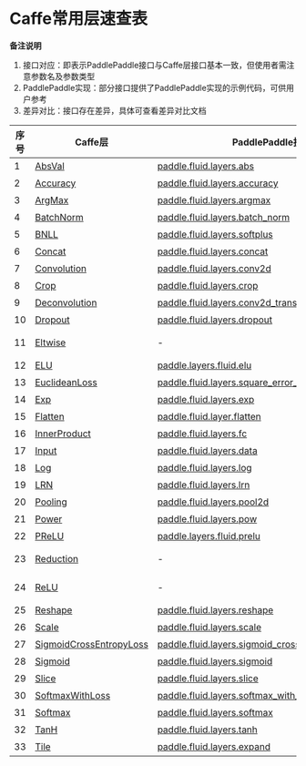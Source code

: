 # Caffe常用层速查表

**备注说明**  
1. 接口对应：即表示PaddlePaddle接口与Caffe层接口基本一致，但使用者需注意参数名及参数类型  
2. PaddlePaddle实现：部分接口提供了PaddlePaddle实现的示例代码，可供用户参考  
3. 差异对比：接口存在差异，具体可查看差异对比文档  

| 序号 | Caffe层                                                      | PaddlePaddle接口                                             | 备注                                                         |
| ---- | ------------------------------------------------------------ | ------------------------------------------------------------ | ------------------------------------------------------------ |
| 1    | [AbsVal](http://caffe.berkeleyvision.org/tutorial/layers/absval.html) | [paddle.fluid.layers.abs](http://paddlepaddle.org/documentation/docs/zh/1.3/api_cn/layers_cn.html#permalink-182-abs) | 接口对应                                                     |
| 2    | [Accuracy](http://caffe.berkeleyvision.org/tutorial/layers/accuracy.html) | [paddle.fluid.layers.accuracy](http://paddlepaddle.org/documentation/docs/zh/1.3/api_cn/layers_cn.html#permalink-253-accuracy) | [差异对比](https://github.com/SunAhong1993/X2Paddle/blob/master/caffe2fluid/doc/Accuracy.md) |
| 3    | [ArgMax](http://caffe.berkeleyvision.org/tutorial/layers/argmax.html) | [paddle.fluid.layers.argmax](http://paddlepaddle.org/documentation/docs/zh/1.3/api_cn/layers_cn.html#permalink-204-argmax) | [差异对比](https://github.com/SunAhong1993/X2Paddle/blob/master/caffe2fluid/doc/ArgMax.md) |
| 4    | [BatchNorm](http://caffe.berkeleyvision.org/tutorial/layers/batchnorm.html) | [paddle.fluid.layers.batch_norm](http://paddlepaddle.org/documentation/docs/zh/1.3/api_cn/layers_cn.html#permalink-36-batch_norm) | [差异对比](https://github.com/SunAhong1993/X2Paddle/blob/master/caffe2fluid/doc/BatchNorm.md) |
| 5    | [BNLL](http://caffe.berkeleyvision.org/tutorial/layers/bnll.html) | [paddle.fluid.layers.softplus](http://paddlepaddle.org/documentation/docs/zh/1.3/api_cn/layers_cn.html#permalink-194-softplus) | 接口对应                                                     |
| 6    | [Concat](http://caffe.berkeleyvision.org/tutorial/layers/concat.html) | [paddle.fluid.layers.concat](http://paddlepaddle.org/documentation/docs/zh/1.3/api_cn/layers_cn.html#permalink-209-concat) | 接口对应                                                     |
| 7    | [Convolution](http://caffe.berkeleyvision.org/tutorial/layers/convolution.html) | [paddle.fluid.layers.conv2d](http://paddlepaddle.org/documentation/docs/zh/1.3/api_cn/layers_cn.html#permalink-45-conv2d) | [差异对比](https://github.com/SunAhong1993/X2Paddle/blob/master/caffe2fluid/doc/Convolution.md) |
| 8    | [Crop](http://caffe.berkeleyvision.org/tutorial/layers/crop.html) | [paddle.fluid.layers.crop](http://paddlepaddle.org/documentation/docs/zh/1.3/api_cn/layers_cn.html#permalink-51-crop) | [差异对比](https://github.com/SunAhong1993/X2Paddle/blob/master/caffe2fluid/doc/Crop.md) |
| 9    | [Deconvolution](http://caffe.berkeleyvision.org/tutorial/layers/deconvolution.html) | [paddle.fluid.layers.conv2d_transpose](http://paddlepaddle.org/documentation/docs/zh/1.3/api_cn/layers_cn.html#permalink-46-conv2d_transpose) | [差异对比](https://github.com/SunAhong1993/X2Paddle/blob/master/caffe2fluid/doc/Deconvolution.md) |
| 10   | [Dropout](http://caffe.berkeleyvision.org/tutorial/layers/dropout.html) | [paddle.fluid.layers.dropout](http://paddlepaddle.org/documentation/docs/zh/1.3/api_cn/layers_cn.html#permalink-56-dropout) | [差异对比](https://github.com/SunAhong1993/X2Paddle/blob/master/caffe2fluid/doc/Dropout.md) |
| 11   | [Eltwise](http://caffe.berkeleyvision.org/tutorial/layers/eltwise.html) | -                                                            | [PaddlePaddle实现](https://github.com/SunAhong1993/X2Paddle/blob/master/caffe2fluid/doc/Eltwise.md) |
| 12   | [ELU](http://caffe.berkeleyvision.org/tutorial/layers/elu.html) | [paddle.layers.fluid.elu](http://paddlepaddle.org/documentation/docs/zh/1.3/api_cn/layers_cn.html#permalink-68-elu) | 接口对应                                                     |
| 13   | [EuclideanLoss](http://caffe.berkeleyvision.org/tutorial/layers/euclideanloss.html) | [paddle.fluid.layers.square_error_cost](http://paddlepaddle.org/documentation/docs/zh/1.3/api_cn/layers_cn.html#permalink-167-square_error_cost) | [差异对比](https://github.com/SunAhong1993/X2Paddle/blob/master/caffe2fluid/doc/EuclideanLoss.md) |
| 14   | [Exp](http://caffe.berkeleyvision.org/tutorial/layers/exp.html) | [paddle.fluid.layers.exp](http://paddlepaddle.org/documentation/docs/zh/1.3/api_cn/layers_cn.html#permalink-186-exp) | [差异对比](https://github.com/SunAhong1993/X2Paddle/blob/master/caffe2fluid/doc/Exp.md) |
| 15   | [Flatten](http://caffe.berkeleyvision.org/tutorial/layers/flatten.html) | [paddle.fluid.layer.flatten](http://paddlepaddle.org/documentation/docs/zh/1.3/api_cn/layers_cn.html#permalink-72-flatten) | [差异对比](https://github.com/SunAhong1993/X2Paddle/blob/master/caffe2fluid/doc/Flatten.md) |
| 16   | [InnerProduct](http://caffe.berkeleyvision.org/tutorial/layers/innerproduct.html) | [paddle.fluid.layers.fc](http://paddlepaddle.org/documentation/docs/zh/1.3/api_cn/layers_cn.html#permalink-71-fc) | [差异对比](https://github.com/SunAhong1993/X2Paddle/blob/master/caffe2fluid/doc/InnerProduct.md) |
| 17   | [Input](http://caffe.berkeleyvision.org/tutorial/layers/input.html) | [paddle.fluid.layers.data](http://paddlepaddle.org/documentation/docs/zh/1.3/api_cn/layers_cn.html#permalink-20-data) | [差异对比](https://github.com/SunAhong1993/X2Paddle/blob/master/caffe2fluid/doc/Input.md) |
| 18   | [Log](http://caffe.berkeleyvision.org/tutorial/layers/log.html) | [paddle.fluid.layers.log](http://paddlepaddle.org/documentation/docs/zh/1.3/api_cn/layers_cn.html#permalink-93-log) | [差异对比](https://github.com/SunAhong1993/X2Paddle/blob/master/caffe2fluid/doc/Log.md) |
| 19   | [LRN](http://caffe.berkeleyvision.org/tutorial/layers/lrn.html) | [paddle.fluid.layers.lrn](http://paddlepaddle.org/documentation/docs/zh/1.3/api_cn/layers_cn.html#permalink-99-lrn) | [差异对比](https://github.com/SunAhong1993/X2Paddle/blob/master/caffe2fluid/doc/LRN.md) |
| 20   | [Pooling](http://caffe.berkeleyvision.org/tutorial/layers/pooling.html) | [paddle.fluid.layers.pool2d](http://paddlepaddle.org/documentation/docs/zh/1.3/api_cn/layers_cn.html#permalink-115-pool2d) | [差异对比](https://github.com/SunAhong1993/X2Paddle/blob/master/caffe2fluid/doc/Pooling.md) |
| 21   | [Power](http://caffe.berkeleyvision.org/tutorial/layers/power.html) | [paddle.fluid.layers.pow](http://paddlepaddle.org/documentation/docs/zh/1.3/api_cn/layers_cn.html#permalink-117-pow) | [差异对比](https://github.com/SunAhong1993/X2Paddle/blob/master/caffe2fluid/doc/Power.md) |
| 22   | [PReLU](http://caffe.berkeleyvision.org/tutorial/layers/prelu.html) | [paddle.layers.fluid.prelu](http://paddlepaddle.org/documentation/docs/zh/1.3/api_cn/layers_cn.html#permalink-118-prelu) | 接口对应                                                     |
| 23   | [Reduction](http://caffe.berkeleyvision.org/tutorial/layers/reduction.html) | -                                                            | [PaddlePaddle实现](https://github.com/SunAhong1993/X2Paddle/blob/master/caffe2fluid/doc/Reduction.md) |
| 24   | [ReLU](http://caffe.berkeleyvision.org/tutorial/layers/relu.html) | -                                                            | [PaddlePaddle实现](https://github.com/SunAhong1993/X2Paddle/blob/master/caffe2fluid/doc/ReLU.md) |
| 25   | [Reshape](http://caffe.berkeleyvision.org/tutorial/layers/reshape.html) | [paddle.fluid.layers.reshape](http://paddlepaddle.org/documentation/docs/zh/1.3/api_cn/layers_cn.html#permalink-130-reshape) | [差异对比](https://github.com/SunAhong1993/X2Paddle/blob/master/caffe2fluid/doc/Reshape.md) |
| 26   | [Scale](http://caffe.berkeleyvision.org/tutorial/layers/scale.html) | [paddle.fluid.layers.scale](http://paddlepaddle.org/documentation/docs/zh/1.3/api_cn/layers_cn.html#permalink-137-scale) | [差异对比](https://github.com/SunAhong1993/X2Paddle/blob/master/caffe2fluid/doc/Scale.md) |
| 27   | [SigmoidCrossEntropyLoss](http://caffe.berkeleyvision.org/tutorial/layers/sigmoidcrossentropyloss.html) | [paddle.fluid.layers.sigmoid_cross_entropy_with_logits](http://paddlepaddle.org/documentation/docs/zh/1.3/api_cn/layers_cn.html#permalink-158-sigmoid_cross_entropy_with_logits) | [差异对比](https://github.com/SunAhong1993/X2Paddle/blob/master/caffe2fluid/doc/SigmoidCrossEntropyLoss.md) |
| 28   | [Sigmoid](http://caffe.berkeleyvision.org/tutorial/layers/sigmoid.html) | [paddle.fluid.layers.sigmoid](http://paddlepaddle.org/documentation/docs/zh/1.3/api_cn/layers_cn.html#permalink-192-sigmoid) | 接口对应                                                     |
| 29   | [Slice](http://caffe.berkeleyvision.org/tutorial/layers/slice.html) | [paddle.fluid.layers.slice](http://paddlepaddle.org/documentation/docs/zh/1.3/api_cn/layers_cn.html#permalink-160-slice) | [差异对比](https://github.com/SunAhong1993/X2Paddle/blob/master/caffe2fluid/doc/Slice.md) |
| 30   | [SoftmaxWithLoss](http://caffe.berkeleyvision.org/tutorial/layers/softmaxwithloss.html) | [paddle.fluid.layers.softmax_with_cross_entropy](http://paddlepaddle.org/documentation/docs/zh/1.3/api_cn/layers_cn.html#permalink-164-softmax_with_cross_entropy) | [差异对比](https://github.com/SunAhong1993/X2Paddle/blob/master/caffe2fluid/doc/SofmaxWithLoss.md) |
| 31   | [Softmax](http://caffe.berkeleyvision.org/tutorial/layers/softmax.html) | [paddle.fluid.layers.softmax](http://paddlepaddle.org/documentation/docs/zh/1.3/api_cn/layers_cn.html#permalink-163-softmax) | [差异对比](https://github.com/SunAhong1993/X2Paddle/blob/master/caffe2fluid/doc/Sofmax.md) |
| 32   | [TanH](http://caffe.berkeleyvision.org/tutorial/layers/tanh.html) | [paddle.fluid.layers.tanh](http://paddlepaddle.org/documentation/docs/zh/1.3/api_cn/layers_cn.html#permalink-199-tanh) | 接口对应                                                     |
| 33   | [Tile](http://caffe.berkeleyvision.org/tutorial/layers/tile.html) | [paddle.fluid.layers.expand](http://paddlepaddle.org/documentation/docs/zh/1.3/api_cn/layers_cn.html#permalink-70-expand) | [差异对比](https://github.com/SunAhong1993/X2Paddle/blob/master/caffe2fluid/doc/Tile.md) |
